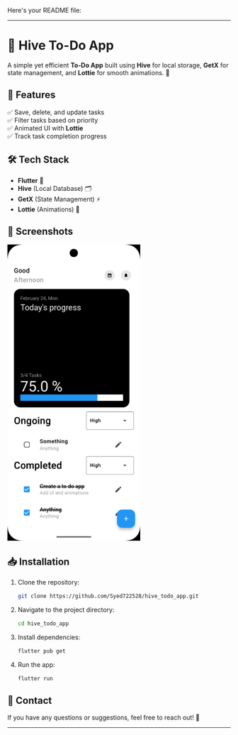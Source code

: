 Here's your README file:  

---

# 📝 Hive To-Do App  

A simple yet efficient **To-Do App** built using **Hive** for local storage, **GetX** for state management, and **Lottie** for smooth animations. 🚀  

## 📌 Features  
✅ Save, delete, and update tasks  
✅ Filter tasks based on priority  
✅ Animated UI with **Lottie**  
✅ Track task completion progress  

## 🛠️ Tech Stack  
- **Flutter** 💙  
- **Hive** (Local Database) 🗂  
- **GetX** (State Management) ⚡  
- **Lottie** (Animations) 🎨  

## 📸 Screenshots  
<img src="SampleImage.png" alt="App Sample Image" width="300">



## 📥 Installation  
1. Clone the repository:  
   ```bash
   git clone https://github.com/Syed722528/hive_todo_app.git
   ```
2. Navigate to the project directory:  
   ```bash
   cd hive_todo_app
   ```
3. Install dependencies:  
   ```bash
   flutter pub get
   ```
4. Run the app:  
   ```bash
   flutter run
   ```  

## 📧 Contact  
If you have any questions or suggestions, feel free to reach out! 🚀  

---  
